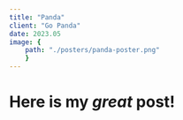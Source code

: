 ```yaml
---
title: "Panda"
client: "Go Panda"
date: 2023.05
image: { 
	path: "./posters/panda-poster.png" 
	}
---
```


# Here is my _great_ post!
